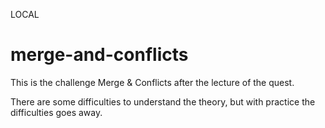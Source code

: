 LOCAL
# merge-and-conflicts

This is the challenge Merge & Conflicts after the lecture of the quest.

There are some difficulties to understand the theory, but with practice the difficulties goes away.
